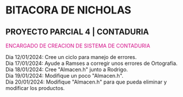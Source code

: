 # BITACORA DE NICHOLAS

## PROYECTO PARCIAL 4 | CONTADURIA

<span style="color:#d41089">ENCARGADO DE CREACION DE SISTEMA DE CONTADURIA</span>

Dia 12/01/2024: Cree un ciclo para manejo de errores.    
Dia 17/01/2024: Ayude a Ramses a corregir unos errores de Ortografía.    
Dia 18/01/2024: Cree "Almacen.h" junto a Rodrigo.    
Dia 19/01/2024: Modifique un poco "Almacen.h".   
Día 20/01/2024: Modifique "Almacen.h" para que pueda eliminar y modificar los productos.     